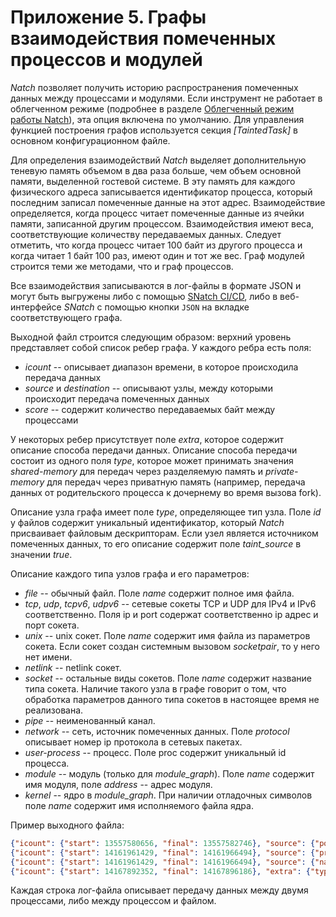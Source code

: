 <div style="page-break-before:always;">
</div>

# <a name="#app_graphs"></a>Приложение 5. Графы взаимодействия помеченных процессов и модулей


*Natch* позволяет получить историю распространения помеченных данных между процессами и модулями.
Если инструмент не работает в облегченном режиме (подробнее в разделе [Облегченный режим работы Natch](9_additional.md#natch_light)),
эта опция включена по умолчанию.
Для управления функцией построения графов используется секция *[TaintedTask]* в основном конфигурационном файле.

Для определения взаимодействий *Natch* выделяет дополнительную теневую память объемом в два раза больше,
чем объем основной памяти, выделенной гостевой системе. В эту память для каждого физического адреса записывается
идентификатор процесса, который последним записал помеченные данные на этот адрес.
Взаимодействие определяется, когда процесс читает помеченные данные из ячейки памяти, записанной другим процессом.
Взаимодействия имеют веса, соответствующие количеству передаваемых данных. Следует отметить, что когда процесс читает 100 байт из другого
процесса и когда читает 1 байт 100 раз, имеют один и тот же вес.
Граф модулей строится теми же методами, что и граф процессов.

Все взаимодействия записываются в лог-файлы в формате JSON и могут быть выгружены либо с помощью [SNatch CI/CD](10_automation.md#snatch_cicd),
либо в веб-интерфейсе *SNatch* с помощью кнопки `JSON` на вкладке соответствующего графа.

Выходной файл строится следующим образом: верхний уровень представляет собой список ребер графа.
У каждого ребра есть поля:

* *icount* -- описывает диапазон времени, в которое происходила передача данных
* *source* и *destination* -- описывают узлы, между которыми происходит передача помеченных данных
* *score* -- содержит количество передаваемых байт между процессами

У некоторых ребер присутствует поле *extra*, которое содержит описание способа передачи данных.
Описание способа передачи состоит из одного поля *type*, которое может принимать значения *shared-memory* для передач через разделяемую память
и *private-memory* для передач через приватную память (например, передача данных от родительского процесса к дочернему во время вызова fork).

Описание узла графа имеет поле *type*, определяющее тип узла. Поле *id* у файлов содержит уникальный идентификатор,
который *Natch* присваивает файловым дескрипторам.
Если узел является источником помеченных данных, то его описание содержит поле *taint_source* в значении *true*.

Описание каждого типа узлов графа и его параметров:

* *file* -- обычный файл. Поле *name* содержит полное имя файла.
* *tcp*, *udp*, *tcpv6*, *udpv6* -- сетевые сокеты TCP и UDP для IPv4 и IPv6 соответственно. Поля ip и port содержат соответственно ip адрес и порт сокета.
* *unix* -- unix сокет. Поле *name* содержит имя файла из параметров сокета. Если сокет создан системным вызовом *socketpair*, то у него нет имени.
* *netlink* -- netlink сокет.
* *socket* -- остальные виды сокетов. Поле *name* содержит название типа сокета. Наличие такого узла в графе говорит о том, что обработка параметров данного типа сокетов в настоящее время не реализована.
* *pipe* -- неименованный канал.
* *network* -- сеть, источник помеченных данных. Поле *protocol* описывает номер ip протокола в сетевых пакетах.
* *user-process* -- процесс. Поле proc содержит уникальный id процесса.
* *module* -- модуль (только для *module_graph*). Поле *name* содержит имя модуля, поле *address* -- адрес модуля.
* *kernel* -- ядро в *module_graph*. При наличии отладочных символов поле *name* содержит имя исполняемого файла ядра.

Пример выходного файла:

```json
{"icount": {"start": 13557580656, "final": 13557582746}, "source": {"port": 80, "ip": "172.217.168.228", "type": "tcp", "id": 219}, "destination": {"proc": 20, "type": "user-process"}, "score": 1642},
{"icount": {"start": 14161961429, "final": 14161966494}, "source": {"proc": 20, "type": "user-process"}, "destination": {"name": "/home/nat/bin/scripts/index.html", "type": "file", "id": 2035}, "score": 2058},
{"icount": {"start": 14161961429, "final": 14161966494}, "source": {"name": "/home/nat/bin/scripts/index.html", "type": "file", "id": 2035}, "destination": {"proc": 196, "type": "user-process"}, "score": 2048},
{"icount": {"start": 14167892352, "final": 14167896186}, "extra": {"type": "shared-memory"}, "source": {"proc": 196, "type": "user-process"}, "destination": {"proc": 198, "type": "user-process"}, "score": 100},
```
Каждая строка лог-файла описывает передачу данных между двумя процессами, либо между процессом и файлом.

